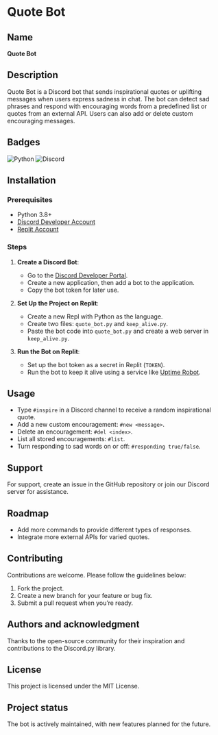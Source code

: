 
# Quote Bot

## Name
**Quote Bot**

## Description
Quote Bot is a Discord bot that sends inspirational quotes or uplifting messages when users express sadness in chat. The bot can detect sad phrases and respond with encouraging words from a predefined list or quotes from an external API. Users can also add or delete custom encouraging messages.

## Badges
![Python](https://img.shields.io/badge/python-3.8-blue)
![Discord](https://img.shields.io/badge/Discord.py-1.6.0-blue)

## Installation
### Prerequisites
- Python 3.8+
- [Discord Developer Account](https://discord.com/developers/applications)
- [Replit Account](https://replit.com/)

### Steps
1. **Create a Discord Bot**:
   - Go to the [Discord Developer Portal](https://discord.com/developers/applications).
   - Create a new application, then add a bot to the application.
   - Copy the bot token for later use.

2. **Set Up the Project on Replit**:
   - Create a new Repl with Python as the language.
   - Create two files: `quote_bot.py` and `keep_alive.py`.
   - Paste the bot code into `quote_bot.py` and create a web server in `keep_alive.py`.

3. **Run the Bot on Replit**:
   - Set up the bot token as a secret in Replit (`TOKEN`).
   - Run the bot to keep it alive using a service like [Uptime Robot](https://uptimerobot.com/).

## Usage
- Type `#inspire` in a Discord channel to receive a random inspirational quote.
- Add a new custom encouragement: `#new <message>`.
- Delete an encouragement: `#del <index>`.
- List all stored encouragements: `#list`.
- Turn responding to sad words on or off: `#responding true/false`.

## Support
For support, create an issue in the GitHub repository or join our Discord server for assistance.

## Roadmap
- Add more commands to provide different types of responses.
- Integrate more external APIs for varied quotes.

## Contributing
Contributions are welcome. Please follow the guidelines below:
1. Fork the project.
2. Create a new branch for your feature or bug fix.
3. Submit a pull request when you’re ready.

## Authors and acknowledgment
Thanks to the open-source community for their inspiration and contributions to the Discord.py library.

## License
This project is licensed under the MIT License.

## Project status
The bot is actively maintained, with new features planned for the future.

